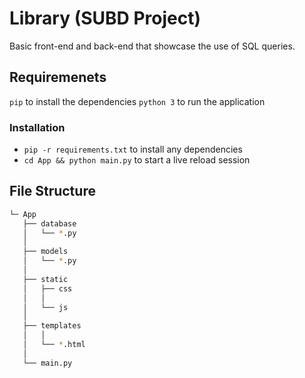 # Library (SUBD Project)

Basic front-end and back-end that showcase the use of SQL queries.

## Requiremenets

`pip` to install the dependencies
`python 3` to run the application

### Installation

- `pip -r requirements.txt` to install any dependencies
- `cd App && python main.py` to start a live reload session

## File Structure

```bash
└─ App
   ├── database
   │   └── *.py
   │
   ├── models
   │   └── *.py
   │
   ├── static
   │   ├── css
   │   │
   │   └── js
   │
   ├── templates
   │   │
   │   └── *.html
   │
   └── main.py

```